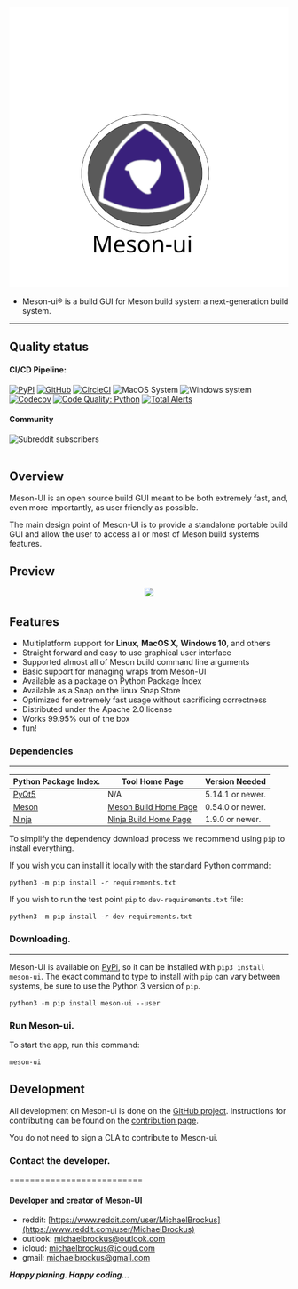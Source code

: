 <p align="center">
<img src="graphics/meson-ui.svg">
</p>

* Meson-ui® is a build GUI for Meson build system a next-generation build system.
----------------------------------------

## Quality status
#### CI/CD Pipeline:

[![PyPI](https://img.shields.io/pypi/v/meson-ui.svg)](https://pypi.python.org/pypi/meson-ui)
[![GitHub](https://img.shields.io/github/license/michaelbadcrumble/meson-ui.svg?color=blue)](https://github.com/michaelbadcrumble/meson-ui)
[![CircleCI](https://circleci.com/gh/michaelbadcrumble/meson-ui.svg?style=shield)](https://circleci.com/gh/michaelbadcrumble/meson-ui)
![MacOS System](https://github.com/michaelbadcrumble/meson-ui/workflows/MacOS%20System/badge.svg?branch=master)
![Windows system](https://github.com/michaelbadcrumble/meson-ui/workflows/Windows%20system/badge.svg?branch=master)
[![Codecov](https://codecov.io/gh/michaelbadcrumble/meson-ui/coverage.svg?branch=master)](https://codecov.io/gh/michaelbadcrumble/meson-ui/branch/master)
[![Code Quality: Python](https://img.shields.io/lgtm/grade/python/g/michaelbadcrumble/meson-ui.svg?logo=lgtm&logoWidth=18)](https://lgtm.com/projects/g/michaelbadcrumble/meson-ui/context:python)
[![Total Alerts](https://img.shields.io/lgtm/alerts/g/michaelbadcrumble/meson-ui.svg?logo=lgtm&logoWidth=18)](https://lgtm.com/projects/g/michaelbadcrumble/meson-ui/alerts)

#### Community

![Subreddit subscribers](https://img.shields.io/reddit/subreddit-subscribers/meson_UI?color=green&label=Meson-UI%20Reddit&logo=Meson-UI&logoColor=darkgreen)<br><br>

## Overview

Meson-UI is an open source build GUI meant to be both extremely fast,
and, even more importantly, as user friendly as possible.

The main design point of Meson-UI is to provide a standalone portable
build GUI and allow the user to access all or most of Meson build
systems features.


## Preview

<p align="center">
<img src="docs/markdown/images/preview.png">
</p>


## Features

*   Multiplatform support for **Linux**, **MacOS X**, **Windows 10**, and others
*   Straight forward and easy to use graphical user interface
*   Supported almost all of Meson build command line arguments
*   Basic support for managing wraps from Meson-UI
*   Available as a package on Python Package Index
*   Available as a Snap on the linux Snap Store
*   Optimized for extremely fast usage without sacrificing correctness
*   Distributed under the Apache 2.0 license
*   Works 99.95% out of the box
*   fun!

### Dependencies

-----------------------------------------------------------------------------------------------------------------
| Python Package Index.                   | Tool Home Page                                    |  Version Needed  |
|-----------------------------------------|---------------------------------------------------|------------------|
| [PyQt5](https://pypi.org/project/PyQt5) | N/A                                               | 5.14.1 or newer. |
| [Meson](https://pypi.org/project/meson) | [Meson Build Home Page](https://mesonbuild.com/)  | 0.54.0 or newer. |
| [Ninja](https://pypi.org/project/ninja) | [Ninja Build Home Page](https://ninja-build.org/) | 1.9.0 or newer.  |

To simplify the dependency download process we recommend using `pip` to install everything.

If you wish you can install it locally with the standard Python command:

```console
python3 -m pip install -r requirements.txt
```

If you wish to run the test point `pip` to `dev-requirements.txt` file:

```console
python3 -m pip install -r dev-requirements.txt
```

### Downloading.
--------

Meson-UI is available on [PyPi](https://pypi.org/project/meson-ui), so it can be
installed with `pip3 install meson-ui`. The exact command to type to install with
`pip` can vary between systems, be sure to use the Python 3 version of `pip`.

```console
python3 -m pip install meson-ui --user
```


### Run Meson-ui.

To start the app, run this command:

```console
meson-ui
```

## Development

All development on Meson-ui is done on the [GitHub project](https://github.com/michaelbadcrumble/meson-ui). 
Instructions for contributing can be found on the [contribution page](contributing.md).

You do not need to sign a CLA to contribute to Meson-ui.

### Contact the developer.
==========================

#### Developer and creator of Meson-UI

* reddit: [https://www.reddit.com/user/MichaelBrockus](https://www.reddit.com/user/MichaelBrockus)
* outlook: [michaelbrockus@outlook.com](mailto:michaelbrockus@outlook.com)
* icloud: [michaelbrockus@icloud.com](mailto:michaelbrockus@icloud.com)
* gmail: [michaelbrockus@gmail.com](mailto:michaelbrockus@gmail.com)

***Happy planing. Happy coding...***
